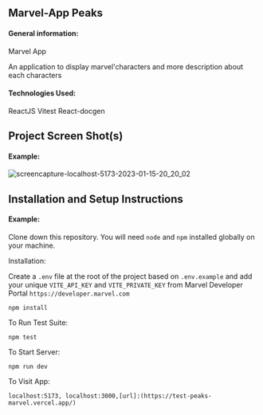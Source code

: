 ## Marvel-App Peaks

#### General information:

Marvel App

An application to display marvel'characters and more description about each
characters

#### Technologies Used:

ReactJS Vitest React-docgen

## Project Screen Shot(s)

#### Example:

![screencapture-localhost-5173-2023-01-15-20_20_02](https://user-images.githubusercontent.com/62814940/212562413-f47db0eb-d138-4d87-8e66-530b656bece0.png)

## Installation and Setup Instructions

#### Example:

Clone down this repository. You will need `node` and `npm` installed globally on
your machine.

Installation:

Create a `.env` file at the root of the project based on `.env.example` and add
your unique `VITE_API_KEY` and `VITE_PRIVATE_KEY` from Marvel Developer Portal
`https://developer.marvel.com`

`npm install`

To Run Test Suite:

`npm test`

To Start Server:

`npm run dev`

To Visit App:

`localhost:5173, localhost:3000,[url]:(https://test-peaks-marvel.vercel.app/) `
